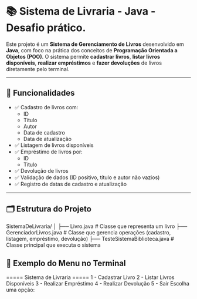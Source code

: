 # 📚 Sistema de Livraria - Java  - Desafio prático.

Este projeto é um **Sistema de Gerenciamento de Livros** desenvolvido em **Java**, com foco na prática dos conceitos de **Programação Orientada a Objetos (POO)**. O sistema permite **cadastrar livros**, **listar livros disponíveis**, **realizar empréstimos** e **fazer devoluções** de livros diretamente pelo terminal.

---

## 🚀 Funcionalidades

- ✅ Cadastro de livros com:
  - ID
  - Título
  - Autor
  - Data de cadastro
  - Data de atualização
- ✅ Listagem de livros disponíveis
- ✅ Empréstimo de livros por:
  - ID
  - Título
- ✅ Devolução de livros
- ✅ Validação de dados (ID positivo, título e autor não vazios)
- ✅ Registro de datas de cadastro e atualização

---

## 🗂️ Estrutura do Projeto

SistemaDeLivraria/
│
├── Livro.java # Classe que representa um livro
├── GerenciadorLivros.java # Classe que gerencia operações (cadastro, listagem, empréstimo, devolução)
├── TesteSistemaBiblioteca.java # Classe principal que executa o sistema

## 📑 Exemplo do Menu no Terminal

===== Sistema de Livraria =====
1 - Cadastrar Livro
2 - Listar Livros Disponíveis
3 - Realizar Empréstimo
4 - Realizar Devolução
5 - Sair
Escolha uma opção:
